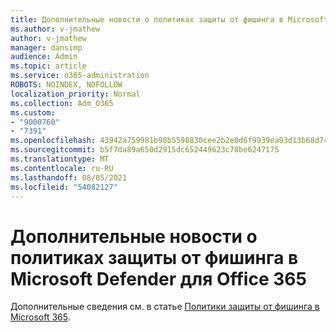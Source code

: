```yaml
---
title: Дополнительные новости о политиках защиты от фишинга в Microsoft Defender для Office 365
ms.author: v-jmathew
author: v-jmathew
manager: dansimp
audience: Admin
ms.topic: article
ms.service: o365-administration
ROBOTS: NOINDEX, NOFOLLOW
localization_priority: Normal
ms.collection: Adm_O365
ms.custom:
- "9000760"
- "7391"
ms.openlocfilehash: 43942a759981b98b5598830cee2b2e0d6f9939ea93d13b68d74a7a1d7db201d4
ms.sourcegitcommit: b5f7da89a650d2915dc652449623c78be6247175
ms.translationtype: MT
ms.contentlocale: ru-RU
ms.lasthandoff: 08/05/2021
ms.locfileid: "54082127"
---
```

# <a name="learn-more-about-anti-phishing-policies-in-microsoft-defender-for-office-365"></a>Дополнительные новости о политиках защиты от фишинга в Microsoft Defender для Office 365

Дополнительные сведения см. в статье [Политики защиты от фишинга в Microsoft 365](https://go.microsoft.com/fwlink/?linkid=2092235).
